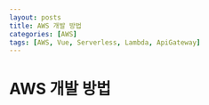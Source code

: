 ```yaml
---
layout: posts
title: AWS 개발 방법
categories: [AWS]
tags: [AWS, Vue, Serverless, Lambda, ApiGateway]
---
```

# AWS 개발 방법
